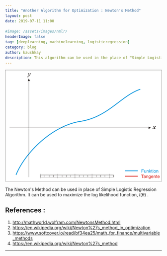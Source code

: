 ```yaml
---
title: "Another Algorithm for Optimization : Newton's Method"
layout: post
date: 2019-07-11 11:00

#image: /assets/images/nmlr/
headerImage: false
tag: [deeplearning, machinelearning, logisticregression]
category: blog
author: kaushkay
description: This algorithm can be used in the place of "Simple Logistic Regression".
---
```


<div style="text-align:center"><img src="/assets/images/blogs/nmlr/NewtonIteration_Ani.gif"></div>



The Newton's Method can be used in place of Simple Logistic Regression Algorithm. It can be used to maximize the log likelihood function, $l(\theta)$ .






## References :
1. <http://mathworld.wolfram.com/NewtonsMethod.html>
2. <https://en.wikipedia.org/wiki/Newton%27s_method_in_optimization>
3. <https://www.softcover.io/read/bf34ea25/math_for_finance/multivariable_methods>
4. <https://en.wikipedia.org/wiki/Newton%27s_method>

---

